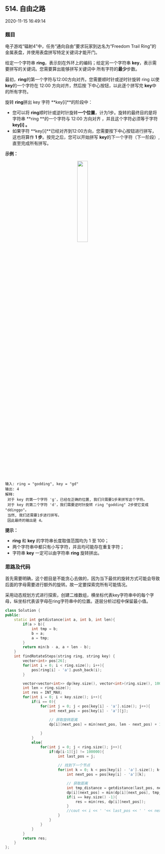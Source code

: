 ## 514. 自由之路   

2020-11-15 16:49:14

### 题目

电子游戏“辐射4”中，任务“通向自由”要求玩家到达名为“Freedom Trail Ring”的金属表盘，并使用表盘拼写特定关键词才能开门。       

给定一个字符串 **ring**，表示刻在外环上的编码；给定另一个字符串 **key**，表示需要拼写的关键词。您需要算出能够拼写关键词中 
所有字符的**最少**步数。

最初，**ring**的第一个字符与12:00方向对齐。您需要顺时针或逆时针旋转 ring 以使 **key**的一个字符在 12:00 方向对齐，然后按
下中心按钮，以此逐个拼写完 **key**中的所有字符。

旋转 **ring**拼出 key 字符 **key[i]**的阶段中：


- 您可以将 **ring**顺时针或逆时针旋转**一个位置**，计为1步。旋转的最终目的是将字符串 **ring **的一个字符与 12:00 方向对齐
，并且这个字符必须等于字符 **key[i] 。**
- 如果字符 **key[i]**已经对齐到12:00方向，您需要按下中心按钮进行拼写，这也将算作 **1 步**。按完之后，您可以开始拼写 **key**的下一个字符（下一阶段）, 直至完成所有拼写。


**示例：**

 

<center><img src="https://assets.leetcode-cn.com/aliyun-lc-upload/uploads/2018/10/22/ring.jpg" style="width: 26%;" /></center>
 

```

输入: ring = "godding", key = "gd"
输出: 4
解释:
 对于 key 的第一个字符 'g'，已经在正确的位置, 我们只需要1步来拼写这个字符。
 对于 key 的第二个字符 'd'，我们需要逆时针旋转 ring "godding" 2步使它变成 "ddinggo"。
 当然, 我们还需要1步进行拼写。
 因此最终的输出是 4。
```

**提示：**


- **ring** 和 **key** 的字符串长度取值范围均为 1 至 100；
- 两个字符串中都只有小写字符，并且均可能存在重复字符；
- 字符串 **key** 一定可以由字符串 **ring** 旋转拼出。



### 思路及代码

首先需要明确，这个题目是不能贪心去做的，因为当下最优的旋转方式可能会导致后面的字母需要进行额外的旋转。故一定要探索完所有可能情况。

采用动态规划方式进行探索，创建二维数组，横坐标代表key字符串中的每个字母，纵坐标代表该字母在ring字符串中的位置。逐层分析过程中保留最小值。

```cpp
class Solution {
public:
    static int getdistance(int a, int b, int len){
        if(a > b){
            int tmp = b;
            b = a;
            a = tmp;
        }
        return min(b - a, a + len - b);
    }
    int findRotateSteps(string ring, string key) {
        vector<int> pos[26];
        for(int i = 0; i < ring.size(); i++){
            pos[ring[i] - 'a'].push_back(i);
        }

        vector<vector<int>> dp(key.size(), vector<int>(ring.size(), 100000));
        int len = ring.size();
        int res = INT_MAX;
        for(int i = 0; i < key.size(); i++){
            if(i == 0){
                for(int j = 0; j < pos[key[i] - 'a'].size(); j++){
                    int next_pos = pos[key[i] - 'a'][j];

                    // 获取旋转距离
                    dp[i][next_pos] = min(next_pos, len - next_pos) + 1;
                    
                }
            }
            else{
                for(int j = 0; j < ring.size(); j++){
                    if(dp[i-1][j] != 100000){
                        int last_pos = j;
                        
                        // 找到下一个节点
                        for(int k = 0; k < pos[key[i] - 'a'].size(); k++){
                            int next_pos = pos[key[i] - 'a'][k];

                            // 获取距离
                            int tmp_distance = getdistance(last_pos, next_pos, len) + 1 + dp[i-1][last_pos];
                            dp[i][next_pos] = min(dp[i][next_pos], tmp_distance);
                            if(i == key.size() -1){
                                res = min(res, dp[i][next_pos]);
                            }
                            //cout << i << ' '<< last_pos << ' ' << next_pos << ' ' << dp[i][next_pos] << endl;
                        }
                    }
                }
            }
        }
        return res;
    }
};
```